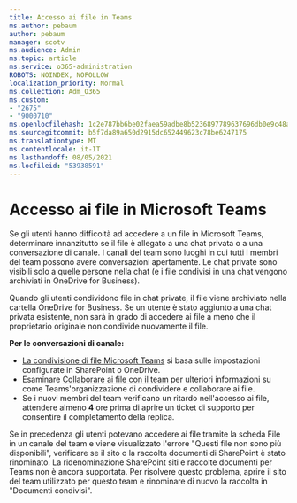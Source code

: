 ```yaml
---
title: Accesso ai file in Teams
ms.author: pebaum
author: pebaum
manager: scotv
ms.audience: Admin
ms.topic: article
ms.service: o365-administration
ROBOTS: NOINDEX, NOFOLLOW
localization_priority: Normal
ms.collection: Adm_O365
ms.custom:
- "2675"
- "9000710"
ms.openlocfilehash: 1c2e787bb6be02faea59adbe8b5236897789637696db0e9c48a5d13e9b9a92c1
ms.sourcegitcommit: b5f7da89a650d2915dc652449623c78be6247175
ms.translationtype: MT
ms.contentlocale: it-IT
ms.lasthandoff: 08/05/2021
ms.locfileid: "53938591"
---
```

# <a name="accessing-files-in-microsoft-teams"></a>Accesso ai file in Microsoft Teams

Se gli utenti hanno difficoltà ad accedere a un file in Microsoft Teams, determinare innanzitutto se il file è allegato a una chat privata o a una conversazione di canale. I canali del team sono luoghi in cui tutti i membri del team possono avere conversazioni apertamente. Le chat private sono visibili solo a quelle persone nella chat (e i file condivisi in una chat vengono archiviati in OneDrive for Business).

Quando gli utenti condividono file in chat private, il file viene archiviato nella cartella OneDrive for Business. Se un utente è stato aggiunto a una chat privata esistente, non sarà in grado di accedere ai file a meno che il proprietario originale non condivide nuovamente il file.    

**Per le conversazioni di canale:**

- [La condivisione di file Microsoft Teams](https://docs.microsoft.com/MicrosoftTeams/sharing-files-in-teams) si basa sulle impostazioni configurate in SharePoint o OneDrive. 
- Esaminare [Collaborare ai file con il team](https://support.office.com/article/Collaborate-on-files-with-your-Team-9b200289-dbac-4823-85bd-628a5c7bb0ae) per ulteriori informazioni su come Teams'organizzazione di condividere e collaborare ai file. 
- Se i nuovi membri del team verificano un ritardo nell'accesso ai file, attendere almeno **4** ore prima di aprire un ticket di supporto per consentire il completamento della replica. 

Se in precedenza gli utenti potevano accedere ai file tramite la scheda File in un canale del team e viene visualizzato l'errore "Questi file non sono più disponibili", verificare se il sito o la raccolta documenti di SharePoint è stato rinominato. La ridenominazione SharePoint siti e raccolte documenti per Teams non è ancora supportata. Per risolvere questo problema, aprire il sito del team utilizzato per questo team e rinominare di nuovo la raccolta in "Documenti condivisi".